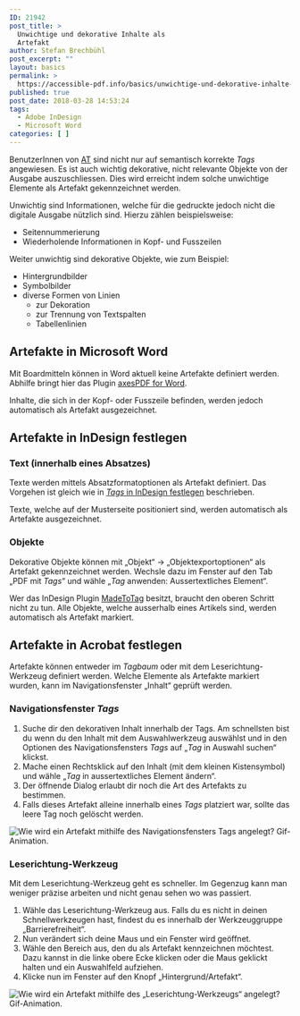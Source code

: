 ```yaml
---
ID: 21942
post_title: >
  Unwichtige und dekorative Inhalte als
  Artefakt
author: Stefan Brechbühl
post_excerpt: ""
layout: basics
permalink: >
  https://accessible-pdf.info/basics/unwichtige-und-dekorative-inhalte-als-artefakt/
published: true
post_date: 2018-03-28 14:53:24
tags:
  - Adobe InDesign
  - Microsoft Word
categories: [ ]
---
```

BenutzerInnen von [AT][1] sind nicht nur auf semantisch korrekte *Tags* angewiesen. Es ist auch wichtig dekorative, nicht relevante Objekte von der Ausgabe auszuschliessen. Dies wird erreicht indem solche unwichtige Elemente als Artefakt gekennzeichnet werden.

Unwichtig sind Informationen, welche für die gedruckte jedoch nicht die digitale Ausgabe nützlich sind. Hierzu zählen beispielsweise:

*   Seitennummerierung
*   Wiederholende Informationen in Kopf- und Fusszeilen

Weiter unwichtig sind dekorative Objekte, wie zum Beispiel:

*   Hintergrundbilder
*   Symbolbilder
*   diverse Formen von Linien 
    *   zur Dekoration
    *   zur Trennung von Textspalten 
    *   Tabellenlinien 

## Artefakte in Microsoft Word

Mit Boardmitteln können in Word aktuell keine Artefakte definiert werden. Abhilfe bringt hier das Plugin [axesPDF for Word][2].

Inhalte, die sich in der Kopf- oder Fusszeile befinden, werden jedoch automatisch als Artefakt ausgezeichnet.

## Artefakte in InDesign festlegen

### Text (innerhalb eines Absatzes)

Texte werden mittels Absatzformatoptionen als Artefakt definiert. Das Vorgehen ist gleich wie in [*Tags* in InDesign festlegen][3] beschrieben.

Texte, welche auf der Musterseite positioniert sind, werden automatisch als Artefakte ausgezeichnet.

### Objekte

Dekorative Objekte können mit „Objekt“ → „Objektexportoptionen“ als Artefakt gekennzeichnet werden. Wechsle dazu im Fenster auf den Tab „PDF mit *Tags*“ und wähle „*Tag* anwenden: Aussertextliches Element“.

Wer das InDesign Plugin [MadeToTag][4] besitzt, braucht den oberen Schritt nicht zu tun. Alle Objekte, welche ausserhalb eines Artikels sind, werden automatisch als Artefakt markiert.

## Artefakte in Acrobat festlegen

Artefakte können entweder im *Tagbaum* oder mit dem Leserichtung-Werkzeug definiert werden. Welche Elemente als Artefakte markiert wurden, kann im Navigationsfenster „Inhalt“ geprüft werden.

### Navigationsfenster *Tags*

1.  Suche dir den dekorativen Inhalt innerhalb der Tags. Am schnellsten bist du wenn du den Inhalt mit dem Auswahlwerkzeug auswählst und in den Optionen des Navigationsfensters *Tags* auf „*Tag* in Auswahl suchen“ klickst.
2.  Mache einen Rechtsklick auf den Inhalt (mit dem kleinen Kistensymbol) und wähle „*Tag* in aussertextliches Element ändern“.
3.  Der öffnende Dialog erlaubt dir noch die Art des Artefakts zu bestimmen.
4.  Falls dieses Artefakt alleine innerhalb eines *Tags* platziert war, sollte das leere Tag noch gelöscht werden.

![Wie wird ein Artefakt mithilfe des Navigationsfensters *Tags* angelegt? Gif-Animation.][5]

### Leserichtung-Werkzeug

Mit dem Leserichtung-Werkzeug geht es schneller. Im Gegenzug kann man weniger präzise arbeiten und nicht genau sehen wo was passiert.

1.  Wähle das Leserichtung-Werkzeug aus. Falls du es nicht in deinen Schnellwerkzeugen hast, findest du es innerhalb der Werkzeuggruppe „Barrierefreiheit“.
2.  Nun verändert sich deine Maus und ein Fenster wird geöffnet.
3.  Wähle den Bereich aus, den du als Artefakt kennzeichnen möchtest. Dazu kannst in die linke obere Ecke klicken oder die Maus geklickt halten und ein Auswahlfeld aufziehen.
4.  Klicke nun im Fenster auf den Knopf „Hintergrund/Artefakt“.

![Wie wird ein Artefakt mithilfe des „Leserichtung-Werkzeugs“ angelegt? Gif-Animation.][6]

 [1]: https://accessible-pdf.info/de/glossar/#assistive-technologie
 [2]: https://www.axes4.com/axespdf-for-word-ueberblick.html
 [3]: https://accessible-pdf.info/de/basics/pdf-tags-in-indesign-festlegen/
 [4]: https://www.axaio.com/doku.php/de:products:madetotag
 [5]: https://accessible-pdf.info/wp/wp-content/uploads/acrobat_artifact.gif
 [6]: https://accessible-pdf.info/wp/wp-content/uploads/acrobat_artifact2.gif